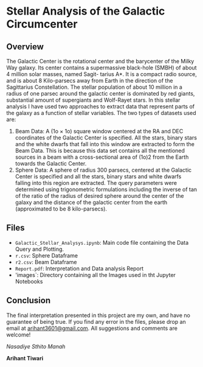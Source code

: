 # Stellar Analysis of the Galactic Circumcenter 

## Overview

The Galactic Center is the rotational center and the barycenter of the Milky Way galaxy. Its
center contains a supermassive black-hole (SMBH) of about 4 million solar masses, named Sagit-
tarius A*. It is a compact radio source, and is about 8 Kilo-parsecs away from Earth in the
direction of the Sagittarius Constellation.
The stellar population of about 10 million in a radius of one parsec around the galactic center is
dominated by red giants, substantial amount of supergiants and Wolf-Rayet stars.
In this stellar analysis I have used two approaches to extract data that represent parts of the
galaxy as a function of stellar variables. The two types of datasets used are:

1. Beam Data: A (1o × 1o) square window centered at the RA and DEC coordinates of the
Galactic Center is specified. All the stars, binary stars and the white dwarfs that fall into
this window are extracted to form the Beam Data. This is because this data set contains all
the mentioned sources in a beam with a cross-sectional area of (1o)2 from the Earth towards
the Galactic Center.
2. Sphere Data: A sphere of radius 300 parsecs, centered at the Galactic Center is specified
and all the stars, binary stars and white dwarfs falling into this region are extracted. The
query parameters were determined using trigonometric formulations including the inverse
of tan of the ratio of the radius of desired sphere around the center of the galaxy and the
distance of the galactic center from the earth (approximated to be 8 kilo-parsecs).

## Files

- `Galactic_Stellar_Analysys.ipynb`: Main code file containing the Data Query and Plotting.
- `r.csv`: Sphere Dataframe
- `r2.csv`: Beam Dataframe
- `Report.pdf`: Interpretation and Data analysis Report
- 'images`: Directory containing all the Images used in tht Jupyter Notebooks

## Conclusion

The final interpretation presented in this project are my own, and have no guarantee of being true. If you find any error in the files, please drop an email at arihant3601@gmail.com. All suggestions and comments are welcome!

*Nasadiye Sthito Manah*

**Arihant Tiwari**
